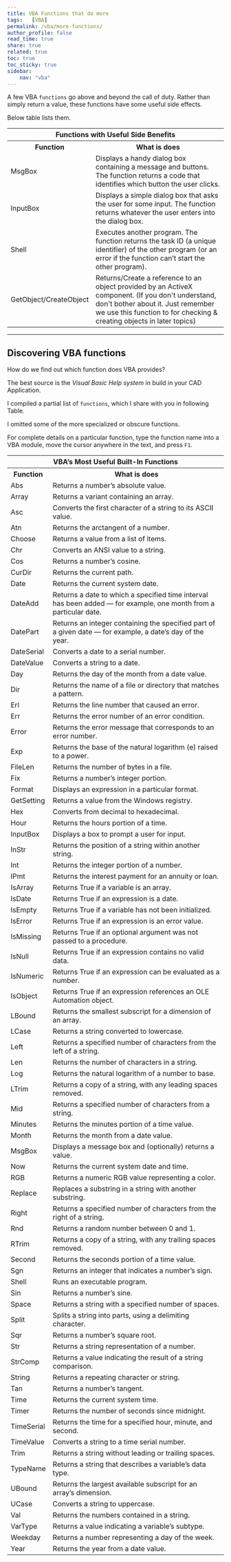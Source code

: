```yaml
---
title: VBA Functions that do more
tags:   [VBA]
permalink: /vba/more-functions/
author_profile: false
read_time: true
share: true
related: true
toc: true
toc_sticky: true
sidebar:
    nav: "vba"
---
```


A few VBA `functions` go above and beyond the call of duty. Rather than simply return a value, these functions have some useful side effects. 

Below table lists them.

<table class="w3-table-all w3-mobile w3-card-4">
    <tr>
        <th class="w3-center" colspan="2">Functions with Useful Side Benefits</th>
    </tr>
    <tr>
        <th>Function</th>
        <th>What is does</th>
    </tr>
    <tr>
        <td>MsgBox</td>
        <td>
            Displays a handy dialog box containing a message and buttons. 
            The function returns a code that identifies which button the user clicks.
        </td>
    </tr>
    <tr>
        <td>InputBox</td>
        <td>
            Displays a simple dialog box that asks the user for some input. 
            The function returns whatever the user enters into the dialog box.
        </td>
    </tr>
    <tr>
        <td>Shell</td>
        <td>
            Executes another program. The function returns the task ID (a unique identifier) 
            of the other program (or an error if the function can’t start the other program).
        </td>
    </tr>
    <tr>
        <td>GetObject/CreateObject</td>
        <td>
            Returns/Create a reference to an object provided by an ActiveX component. 
            (If you don't understand, don't bother about it. Just remember we use this 
            function to for checking &#38; creating objects in later topics)
        </td>
    </tr>
</table>

---

## Discovering VBA functions

How do we find out which function does VBA provides? 

The best source is the *Visual Basic Help system* in build in your CAD Application. 

I compiled a partial list of `functions`, which I share with you in following Table. 

I omitted some of the more specialized or obscure functions. 

For complete details on a particular function, type the function name into a VBA module, move the cursor anywhere in the text, and press `F1`. 

<table class="w3-table-all w3-mobile w3-card-4">
    <tr>
        <th class="w3-center" colspan="2">VBA’s Most Useful Built-In Functions</th>
    </tr>
    <tr>
        <th>Function</th>
        <th>What is does</th>
    </tr>
    <tr>
        <td>Abs</td>
        <td>Returns a number’s absolute value.</td>
    </tr>
    <tr>
        <td>Array</td>
        <td>Returns a variant containing an array.</td>
    </tr>
    <tr>
        <td>Asc</td>
        <td>Converts the first character of a string to its ASCII value.</td>
    </tr>
    <tr>
        <td>Atn</td>
        <td>Returns the arctangent of a number.</td>
    </tr>
    <tr>
        <td>Choose</td>
        <td>Returns a value from a list of items.</td>
    </tr>
    <tr>
        <td>Chr</td>
        <td>Converts an ANSI value to a string.</td>
    </tr>
    <tr>
        <td>Cos</td>
        <td>Returns a number’s cosine.</td>
    </tr>
    <tr>
        <td>CurDir</td>
        <td>Returns the current path.</td>
    </tr>
    <tr>
        <td>Date</td>
        <td>Returns the current system date.</td>
    </tr>
    <tr>
        <td>DateAdd</td>
        <td>Returns a date to which a specified time interval has been added — for example, one month from a particular date.</td>
    </tr>
    <tr>
        <td>DatePart</td>
        <td>Returns an integer containing the specified part of a given date — for example, a date’s day of the year.</td>
    </tr>
    <tr>
        <td>DateSerial</td>
        <td>Converts a date to a serial number.</td>
    </tr>
    <tr>
        <td>DateValue</td>
        <td>Converts a string to a date.</td>
    </tr>
    <tr>
        <td>Day</td>
        <td>Returns the day of the month from a date value.</td>
    </tr>
    <tr>
        <td>Dir</td>
        <td>Returns the name of a file or directory that matches a pattern.</td>
    </tr>
    <tr>
        <td>Erl</td>
        <td>Returns the line number that caused an error.</td>
    </tr>
    <tr>
        <td>Err</td>
        <td>Returns the error number of an error condition.</td>
    </tr>
    <tr>
        <td>Error</td>
        <td>Returns the error message that corresponds to an error number.</td>
    </tr>
    <tr>
        <td>Exp</td>
        <td>Returns the base of the natural logarithm (e) raised to a power.</td>
    </tr>
    <tr>
        <td>FileLen</td>
        <td>Returns the number of bytes in a file.</td>
    </tr>
    <tr>
        <td>Fix</td>
        <td>Returns a number’s integer portion.</td>
    </tr>
    <tr>
        <td>Format</td>
        <td>Displays an expression in a particular format.</td>
    </tr>
    <tr>
        <td>GetSetting</td>
        <td>Returns a value from the Windows registry.</td>
    </tr>
    <tr>
        <td>Hex</td>
        <td>Converts from decimal to hexadecimal.</td>
    </tr>
    <tr>
        <td>Hour</td>
        <td>Returns the hours portion of a time.</td>
    </tr>
    <tr>
        <td>InputBox</td>
        <td>Displays a box to prompt a user for input.</td>
    </tr>
    <tr>
        <td>InStr</td>
        <td>Returns the position of a string within another string.</td>
    </tr>
    <tr>
        <td>Int</td>
        <td>Returns the integer portion of a number.</td>
    </tr>
    <tr>
        <td>IPmt</td>
        <td>Returns the interest payment for an annuity or loan.</td>
    </tr>
    <tr>
        <td>IsArray</td>
        <td>Returns True if a variable is an array.</td>
    </tr>
    <tr>
        <td>IsDate</td>
        <td>Returns True if an expression is a date.</td>
    </tr>
    <tr>
        <td>IsEmpty</td>
        <td>Returns True if a variable has not been initialized.</td>
    </tr>
    <tr>
        <td>IsError</td>
        <td>Returns True if an expression is an error value.</td>
    </tr>
    <tr>
        <td>IsMissing</td>
        <td>Returns True if an optional argument was not passed to a procedure.</td>
    </tr>
    <tr>
        <td>IsNull</td>
        <td>Returns True if an expression contains no valid data.</td>
    </tr>
    <tr>
        <td>IsNumeric</td>
        <td>Returns True if an expression can be evaluated as a number.</td>
    </tr>
    <tr>
        <td>IsObject</td>
        <td>Returns True if an expression references an OLE Automation object.</td>
    </tr>
    <tr>
        <td>LBound</td>
        <td>Returns the smallest subscript for a dimension of an array.</td>
    </tr>
    <tr>
        <td>LCase</td>
        <td>Returns a string converted to lowercase.</td>
    </tr>
    <tr>
        <td>Left</td>
        <td>Returns a specified number of characters from the left of a string.</td>
    </tr>
    <tr>
        <td>Len</td>
        <td>Returns the number of characters in a string.</td>
    </tr>
    <tr>
        <td>Log</td>
        <td>Returns the natural logarithm of a number to base.</td>
    </tr>
    <tr>
        <td>LTrim</td>
        <td>Returns a copy of a string, with any leading spaces removed.</td>
    </tr>
    <tr>
        <td>Mid</td>
        <td>Returns a specified number of characters from a string.</td>
    </tr>
    <tr>
        <td>Minutes</td>
        <td>Returns the minutes portion of a time value.</td>
    </tr>
    <tr>
        <td>Month</td>
        <td>Returns the month from a date value.</td>
    </tr>
    <tr>
        <td>MsgBox</td>
        <td>Displays a message box and (optionally) returns a value.</td>
    </tr>
    <tr>
        <td>Now</td>
        <td>Returns the current system date and time.</td>
    </tr>
    <tr>
        <td>RGB</td>
        <td>Returns a numeric RGB value representing a color.</td>
    </tr>
    <tr>
        <td>Replace</td>
        <td>Replaces a substring in a string with another substring.</td>
    </tr>
    <tr>
        <td>Right</td>
        <td>Returns a specified number of characters from the right of a string.</td>
    </tr>
    <tr>
        <td>Rnd</td>
        <td>Returns a random number between 0 and 1.</td>
    </tr>
    <tr>
        <td>RTrim</td>
        <td>Returns a copy of a string, with any trailing spaces removed.</td>
    </tr>
    <tr>
        <td>Second</td>
        <td>Returns the seconds portion of a time value.</td>
    </tr>
    <tr>
        <td>Sgn</td>
        <td>Returns an integer that indicates a number’s sign.</td>
    </tr>
    <tr>
        <td>Shell</td>
        <td>Runs an executable program.</td>
    </tr>
    <tr>
        <td>Sin</td>
        <td>Returns a number’s sine.</td>
    </tr>
    <tr>
        <td>Space</td>
        <td>Returns a string with a specified number of spaces.</td>
    </tr>
    <tr>
        <td>Split</td>
        <td>Splits a string into parts, using a delimiting character.</td>
    </tr>
    <tr>
        <td>Sqr</td>
        <td>Returns a number’s square root.</td>
    </tr>
    <tr>
        <td>Str</td>
        <td>Returns a string representation of a number.</td>
    </tr>
    <tr>
        <td>StrComp</td>
        <td>Returns a value indicating the result of a string comparison.</td>
    </tr>
    <tr>
        <td>String</td>
        <td>Returns a repeating character or string.</td>
    </tr>
    <tr>
        <td>Tan</td>
        <td>Returns a number’s tangent.</td>
    </tr>
    <tr>
        <td>Time</td>
        <td>Returns the current system time.</td>
    </tr>
    <tr>
        <td>Timer</td>
        <td>Returns the number of seconds since midnight.</td>
    </tr>
    <tr>
        <td>TimeSerial</td>
        <td>Returns the time for a specified hour, minute, and second.</td>
    </tr>
    <tr>
        <td>TimeValue</td>
        <td>Converts a string to a time serial number.</td>
    </tr>
    <tr>
        <td>Trim</td>
        <td>Returns a string without leading or trailing spaces.</td>
    </tr>
    <tr>
        <td>TypeName</td>
        <td>Returns a string that describes a variable’s data type.</td>
    </tr>
    <tr>
        <td>UBound</td>
        <td>Returns the largest available subscript for an array’s dimension.</td>
    </tr>
    <tr>
        <td>UCase</td>
        <td>Converts a string to uppercase.</td>
    </tr>
    <tr>
        <td>Val</td>
        <td>Returns the numbers contained in a string.</td>
    </tr>
    <tr>
        <td>VarType</td>
        <td>Returns a value indicating a variable’s subtype.</td>
    </tr>
    <tr>
        <td>Weekday</td>
        <td>Returns a number representing a day of the week.</td>
    </tr>
    <tr>
        <td>Year</td>
        <td>Returns the year from a date value.</td>
    </tr>
</table>

